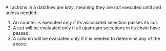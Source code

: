 All actions in a dataflow are *lazy*, meaning they are not executed until and unless needed: 

1. An counter is executed only if its associated selection passes its cut.
2. A cut will be evaluated only if all upstream selections in its chain have passed.
3. A column will be evaluated only if it is needed to determine any of the above.